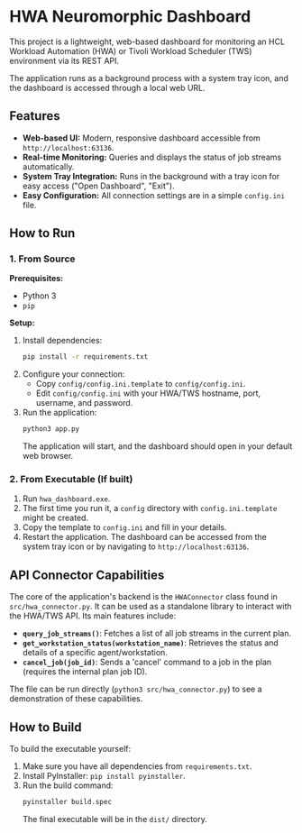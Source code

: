 # HWA Neuromorphic Dashboard

This project is a lightweight, web-based dashboard for monitoring an HCL Workload Automation (HWA) or Tivoli Workload Scheduler (TWS) environment via its REST API.

The application runs as a background process with a system tray icon, and the dashboard is accessed through a local web URL.

## Features

-   **Web-based UI:** Modern, responsive dashboard accessible from `http://localhost:63136`.
-   **Real-time Monitoring:** Queries and displays the status of job streams automatically.
-   **System Tray Integration:** Runs in the background with a tray icon for easy access ("Open Dashboard", "Exit").
-   **Easy Configuration:** All connection settings are in a simple `config.ini` file.

## How to Run

### 1. From Source

**Prerequisites:**
-   Python 3
-   `pip`

**Setup:**
1.  Install dependencies:
    ```bash
    pip install -r requirements.txt
    ```
2.  Configure your connection:
    -   Copy `config/config.ini.template` to `config/config.ini`.
    -   Edit `config/config.ini` with your HWA/TWS hostname, port, username, and password.
3.  Run the application:
    ```bash
    python3 app.py
    ```
    The application will start, and the dashboard should open in your default web browser.

### 2. From Executable (If built)

1.  Run `hwa_dashboard.exe`.
2.  The first time you run it, a `config` directory with `config.ini.template` might be created.
3.  Copy the template to `config.ini` and fill in your details.
4.  Restart the application. The dashboard can be accessed from the system tray icon or by navigating to `http://localhost:63136`.

## API Connector Capabilities

The core of the application's backend is the `HWAConnector` class found in `src/hwa_connector.py`. It can be used as a standalone library to interact with the HWA/TWS API. Its main features include:

-   **`query_job_streams()`**: Fetches a list of all job streams in the current plan.
-   **`get_workstation_status(workstation_name)`**: Retrieves the status and details of a specific agent/workstation.
-   **`cancel_job(job_id)`**: Sends a 'cancel' command to a job in the plan (requires the internal plan job ID).

The file can be run directly (`python3 src/hwa_connector.py`) to see a demonstration of these capabilities.

## How to Build

To build the executable yourself:
1.  Make sure you have all dependencies from `requirements.txt`.
2.  Install PyInstaller: `pip install pyinstaller`.
3.  Run the build command:
    ```bash
    pyinstaller build.spec
    ```
    The final executable will be in the `dist/` directory.
